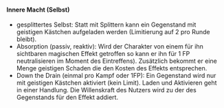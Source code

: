 #### Innere Macht (Selbst)

* gesplittertes Selbst: Statt mit Splittern kann ein Gegenstand mit geistigen Kästchen aufgeladen werden
(Limitierung auf 2 pro Runde bleibt).
* Absorption (passiv, reaktiv): Wird der Charakter von einem für ihn sichtbaren magischen Effekt getroffen so kann
er ihn für 1 FP neutralisieren im Moment des Eintreffens). Zusätzlich bekommt er eine Menge geistigen Schaden die
den Kosten des Effekts entsprechen.
* Down the Drain (einmal pro Kampf oder 1FP): Ein Gegenstand wird nur mit geistigen Kästchen aktiviert (kein Limit).
Laden und Aktivieren geht in einer Handlung. Die Willenskraft des Nutzers wird zu der des Gegenstands für
den Effekt addiert.
